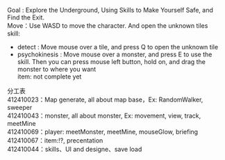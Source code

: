 Goal : Explore the Underground, Using Skills to Make Yourself Safe, and Find the Exit.  
Move：Use WASD to move the character. And open the unknown tiles  
skill:
- detect : Move mouse over a tile, and press Q to open the unknown tile  
- psychokinesis : Move mouse over a monster, and press E to use the skill. Then you can press mouse left button, hold on, and drag the monster to where you want   
item: not complete yet


分工表  
412410023：Map generate, all about map base，Ex: RandomWalker, sweeper  
412410043：monster, all about monster, Ex: movement, view, track, meetMine  
412410069：player: meetMonster, meetMine, mouseGlow, briefing   
412410067：item:!?, precentation  
412410044：skills、UI and designe、save load
